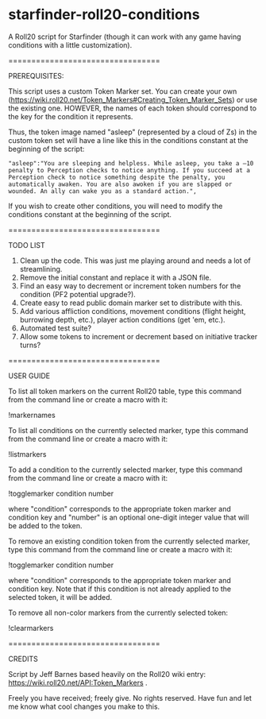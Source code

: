 # starfinder-roll20-conditions

A Roll20 script for Starfinder (though it can work with any game having conditions with a little customization).

=================================

PREREQUISITES:

This script uses a custom Token Marker set. You can create your own (https://wiki.roll20.net/Token_Markers#Creating_Token_Marker_Sets) or use the existing one. HOWEVER, the names of each token should correspond to the key for the condition it represents. 

Thus, the token image named "asleep" (represented by a cloud of Zs) in the custom token set will have a line like this in the conditions constant at the beginning of the script:

    "asleep":"You are sleeping and helpless. While asleep, you take a –10 penalty to Perception checks to notice anything. If you succeed at a Perception check to notice something despite the penalty, you automatically awaken. You are also awoken if you are slapped or wounded. An ally can wake you as a standard action.",

If you wish to create other conditions, you will need to modify the conditions constant at the beginning of the script.


=================================

TODO LIST

1. Clean up the code. This was just me playing around and needs a lot of streamlining.
2. Remove the initial constant and replace it with a JSON file.
3. Find an easy way to decrement or increment token numbers for the condition (PF2 potential upgrade?).
4. Create easy to read public domain marker set to distribute with this.
5. Add various affliction conditions, movement conditions (flight height, burrowing depth, etc.), player action conditions (get 'em, etc.).
6. Automated test suite?
7. Allow some tokens to increment or decrement based on initiative tracker turns?

=================================

USER GUIDE

To list all token markers on the current Roll20 table, type this command from the command line or create a macro with it:

  !markernames

To list all conditions on the currently selected marker, type this command from the command line or create a macro with it:

  !listmarkers
  
To add a condition to the currently selected marker, type this command from the command line or create a macro with it:

  !togglemarker condition number

where "condition" corresponds to the appropriate token marker and condition key and "number" is an optional one-digit integer value that will be added to the token.

To remove an existing condition token from the currently selected marker, type this command from the command line or create a macro with it:

  !togglemarker condition number

where "condition" corresponds to the appropriate token marker and condition key. Note that if this condition is not already applied to the selected token, it will be added.

To remove all non-color markers from the currently selected token: 

  !clearmarkers

=================================

CREDITS

Script by Jeff Barnes based heavily on the Roll20 wiki entry: https://wiki.roll20.net/API:Token_Markers .

Freely you have received; freely give. No rights reserved. Have fun and let me know what cool changes you make to this.
  
